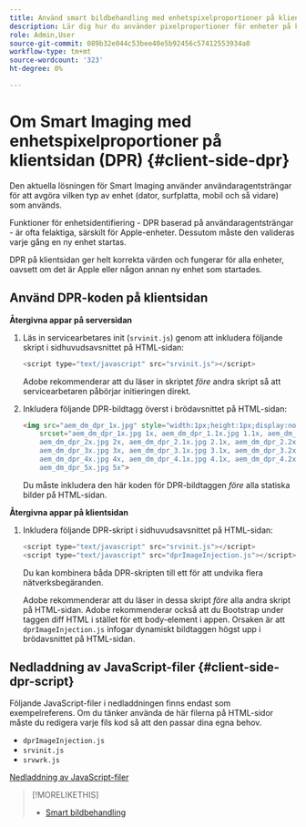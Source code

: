 ```yaml
---
title: Använd smart bildbehandling med enhetspixelproportioner på klientsidan
description: Lär dig hur du använder pixelproportioner för enheter på klientsidan med Smart Imaging i Adobe Experience Manager as a Cloud Service med Dynamic Media.
role: Admin,User
source-git-commit: 089b32e044c53bee40e5b92456c57412553934a0
workflow-type: tm+mt
source-wordcount: '323'
ht-degree: 0%

---
```


# Om Smart Imaging med enhetspixelproportioner på klientsidan (DPR) {#client-side-dpr}

Den aktuella lösningen för Smart Imaging använder användaragentsträngar för att avgöra vilken typ av enhet (dator, surfplatta, mobil och så vidare) som används.

Funktioner för enhetsidentifiering - DPR baserad på användaragentsträngar - är ofta felaktiga, särskilt för Apple-enheter. Dessutom måste den valideras varje gång en ny enhet startas.

DPR på klientsidan ger helt korrekta värden och fungerar för alla enheter, oavsett om det är Apple eller någon annan ny enhet som startades.

<!-- See also [About network bandwidth optimization](/help/assets/dynamic-media/imaging-faq.md#network-bandwidth-optimization). -->

## Använd DPR-koden på klientsidan

**Återgivna appar på serversidan**

1. Läs in servicearbetares init (`srvinit.js`) genom att inkludera följande skript i sidhuvudsavsnittet på HTML-sidan:

   ```javascript
   <script type="text/javascript" src="srvinit.js"></script>
   ```

   Adobe rekommenderar att du läser in skriptet _före_ andra skript så att servicearbetaren påbörjar initieringen direkt.

1. Inkludera följande DPR-bildtagg överst i brödavsnittet på HTML-sidan:

   ```html
   <img src="aem_dm_dpr_1x.jpg" style="width:1px;height:1px;display:none"
       srcset="aem_dm_dpr_1x.jpg 1x, aem_dm_dpr_1.1x.jpg 1.1x, aem_dm_dpr_1.2x.jpg 1.2x, aem_dm_dpr_1.3x.jpg 1.3x, aem_dm_dpr_1.4x.jpg 1.4x, aem_dm_dpr_1.5x.jpg 1.5x, aem_dm_dpr_1.6x.jpg 1.6x,          aem_dm_dpr_1.7x.jpg 1.7x, aem_dm_dpr_1.8x.jpg 1.8x, aem_dm_dpr_1.9x.jpg 1.9x,
       aem_dm_dpr_2x.jpg 2x, aem_dm_dpr_2.1x.jpg 2.1x, aem_dm_dpr_2.2x.jpg 2.2x, aem_dm_dpr_2.3x.jpg 2.3x, aem_dm_dpr_2.4x.jpg 2.4x, aem_dm_dpr_2.5x.jpg 2.5x, aem_dm_dpr_2.6x.jpg 2.6x, aem_dm_dpr_2.7x.jpg 2.7x, aem_dm_dpr_2.8x.jpg 2.8x, aem_dm_dpr_2.9x.jpg 2.9x,
       aem_dm_dpr_3x.jpg 3x, aem_dm_dpr_3.1x.jpg 3.1x, aem_dm_dpr_3.2x.jpg 3.2x, aem_dm_dpr_3.3x.jpg 3.3x, aem_dm_dpr_3.4x.jpg 3.4x, aem_dm_dpr_3.5x.jpg 3.5x, aem_dm_dpr_3.6x.jpg 3.6x, aem_dm_dpr_3.7x.jpg 3.7x, aem_dm_dpr_3.8x.jpg 3.8x, aem_dm_dpr_3.9x.jpg 3.9x,
       aem_dm_dpr_4x.jpg 4x, aem_dm_dpr_4.1x.jpg 4.1x, aem_dm_dpr_4.2x.jpg 4.2x, aem_dm_dpr_4.3x.jpg 4.3x, aem_dm_dpr_4.4x.jpg 4.4x, aem_dm_dpr_4.5x.jpg 4.5x, aem_dm_dpr_4.6x.jpg 4.6x, aem_dm_dpr_4.7x.jpg 4.7x, aem_dm_dpr_4.8x.jpg 4.8x, aem_dm_dpr_4.9x.jpg 4.9x,
       aem_dm_dpr_5x.jpg 5x">
   ```

   Du måste inkludera den här koden för DPR-bildtaggen _före_ alla statiska bilder på HTML-sidan.

**Återgivna appar på klientsidan**

1. Inkludera följande DPR-skript i sidhuvudsavsnittet på HTML-sidan:

   ```javascript
   <script type="text/javascript" src="srvinit.js"></script>
   <script type="text/javascript" src="dprImageInjection.js"></script>
   ```

   Du kan kombinera båda DPR-skripten till ett för att undvika flera nätverksbegäranden.

   Adobe rekommenderar att du läser in dessa skript _före_ alla andra skript på HTML-sidan.
Adobe rekommenderar också att du Bootstrap under taggen diff HTML i stället för ett body-element i appen. Orsaken är att `dprImageInjection.js` infogar dynamiskt bildtaggen högst upp i brödavsnittet på HTML-sidan.

## Nedladdning av JavaScript-filer {#client-side-dpr-script}

Följande JavaScript-filer i nedladdningen finns endast som exempelreferens. Om du tänker använda de här filerna på HTML-sidor måste du redigera varje fils kod så att den passar dina egna behov.

* `dprImageInjection.js`
* `srvinit.js`
* `srvwrk.js`

[Nedladdning av JavaScript-filer](/help/assets/dynamic-media/assets/aem-dynamicmedia-smartimaging-dpr.zip)

>[!MORELIKETHIS]
>
>* [Smart bildbehandling](/help/assets/dynamic-media/imaging-faq.md)